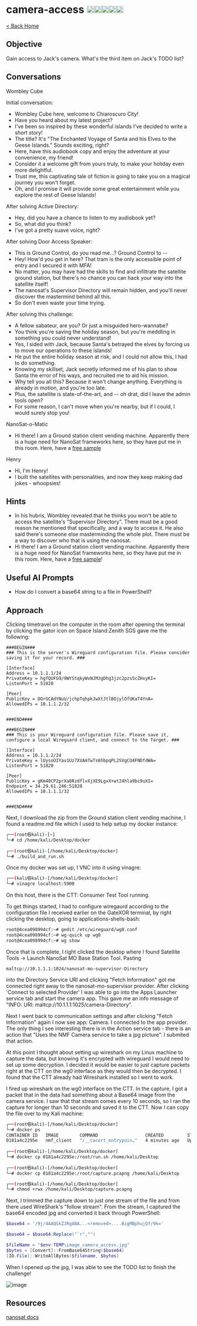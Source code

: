 # camera-access <img src="../img/tree-red.png" alt="drawing" width="20"/><img src="../img/tree-red.png" alt="drawing" width="20"/><img src="../img/tree-red.png" alt="drawing" width="20"/><img src="../img/tree-outline.png" alt="drawing" width="20"/><img src="../img/tree-outline.png" alt="drawing" width="20"/>

[< Back Home](../README.md)

## Objective
Gain access to Jack's camera. What's the third item on Jack's TODO list?

## Conversations

Wombley Cube

Initial conversation:

- Wombley Cube here, welcome to Chiaroscuro City!
- Have you heard about my latest project?
- I've been so inspired by these wonderful islands I've decided to write a short story!
- The title? It's "The Enchanted Voyage of Santa and his Elves to the Geese Islands." Sounds exciting, right?
- Here, have this audiobook copy and enjoy the adventure at your convenience, my friend!
- Consider it a welcome gift from yours truly, to make your holiday even more delightful.
- Trust me, this captivating tale of fiction is going to take you on a magical journey you won't forget.
- Oh, and I promise it will provide some great entertainment while you explore the rest of Geese Islands!

After solving Active Directory:

- Hey, did you have a chance to listen to my audiobook yet?
- So, what did you think?
- I've got a pretty suave voice, right?

After solving Door Access Speaker:

- This is Ground Control, do you read me...? Ground Control to --
- Hey! How'd you get in here? That tram is the only accessible point of entry and I secured it with MFA!
- No matter, you may have had the skills to find and infiltrate the satellite ground station, but there's no chance you can hack your way into the satellite itself!
- The nanosat's Supervisor Directory will remain hidden, and you'll never discover the mastermind behind all this.
- So don't even waste your time trying.

After solving this challenge:

- A fellow sabateur, are you? Or just a misguided hero-wannabe?
- You think you're saving the holiday season, but you're meddling in something you could never understand!
- Yes, I sided with Jack, because Santa's betrayed the elves by forcing us to move our operations to these islands!
- He put the entire holiday season at risk, and I could not allow this, I had to do something.
- Knowing my skillset, Jack secretly informed me of his plan to show Santa the error of his ways, and recruited me to aid his mission.
- Why tell you all this? Because it won't change anything. Everything is already in motion, and you're too late.
- Plus, the satellite is state-of-the-art, and -- oh drat, did I leave the admin tools open?
- For some reason, I can't move when you're nearby, but if I could, I would surely stop you!

NanoSat-o-Matic

- Hi there! I am a Ground station client vending machine. Apparently there is a huge need for NanoSat frameworks here, so they have put me in this room. Here, have a [free sample](https://www.holidayhackchallenge.com/2023/client_container.zip!)

Henry

- Hi, I'm Henry!
- I built the satellites with personalities, and now they keep making dad jokes - whoopsies!

## Hints

- In his hubris, Wombley revealed that he thinks you won't be able to access the satellite's "Supervisor Directory". There must be a good reason he mentioned that specifically, and a way to access it. He also said there's someone else masterminding the whole plot. There must be a way to discover who that is using the nanosat.
- Hi there! I am a Ground station client vending machine. Apparently there is a huge need for NanoSat frameworks here, so they have put me in this room. Here, have a [free sample](https://www.holidayhackchallenge.com/2023/client_container.zip)!

## Useful AI Prompts

- How do I convert a base64 string to a file in PowerShell?

## Approach

Clicking timetravel on the computer in the room after opening the terminal by clicking the gator icon on Space Island:Zenith SGS gave me the following:

```
###BEGIN###
### This is the server's Wireguard configuration file. Please consider saving it for your record. ###

[Interface]
Address = 10.1.1.1/24
PrivateKey = hgfQUFG9/9WYStqkyWvNJMJgDhg3jzc2pzs5cZHxyKI=
ListenPort = 51820

[Peer]
PublicKey = DOrGCAdYNuU/jchpTqhpkJwXtJtlBOjylOfUKaT4YnA=
AllowedIPs = 10.1.1.2/32


###END####

###BEGIN###
### This is your Wireguard configuration file. Please save it, configure a local Wireguard client, and connect to the Target. ###

[Interface]
Address = 10.1.1.2/24
PrivateKey = lUysoOIYav1Uz7XVAmTwTs6hbpqPL2SVgCO4FNDfdWA=
ListenPort = 51820

[Peer]
PublicKey = gKm40CP2prXa8RzdflvXjXE9LgxX+wt24hla9bc9uXI=
Endpoint = 34.29.61.246:51820
AllowedIPs = 10.1.1.1/32


###END####
```

Next, I download the zip from the Ground station client vending machine, I found a readme.md file which I used to help setup my docker instance:

```bash
┌──(root㉿kali)-[~]
└─# cd /home/kali/Desktop/docker 
                                                                             
┌──(root㉿kali)-[/home/kali/Desktop/docker]
└─# ./build_and_run.sh 
```

Once my docker was set up, I VNC into it using vinagre:

```bash
┌──(kali㉿kali)-[/home/kali/Desktop/docker]
└─# vinagre localhost:5900
```

On this host, there is the CTT: Consumer Test Tool running.

To get things started, I had to configure wiregaurd according to the configuration file I received earlier on the GateXOR terminal, by right clicking the desktop, going to applications-shells-bash:

```bash
root@4cea098994cf:~# gedit /etc/wireguard/wg0.conf
root@4cea098994cf:~# wg-quick up wg0
root@4cea098994cf:~# wg show
```

Once that is complete, I right clicked the desktop where I found Satellite Tools -> Launch NanoSat MO Base Station Tool.  Pasting

```
maltcp://10.1.1.1:1024/nanosat-mo-supervisor-Directory
```

into the Directory Service URI and clicking
"Fetch Information" got me connected right away to the nanosat-mo-supervisor provider. After clicking 'Connect to selected Provider' I was able to go into the Apps Launcher service tab and start the camera app.
This gave me an info message of "INFO: URI: maltcp://10.1.1.1:1025/camera-Directory".

Next I went back to communication settings and after clicking "Fetch Information" again I now see app: Camera.  I connected to the app provider.  The only thing I see interesting there is
in the Action service tab - there is an action that "Uses the NMF Camera service to take a jpg picture". I submited that action.

At this point I thought about setting up wireshark on my Linux machine to capture the data, but knowing it's encrypted with wireguard I would need to set up some decryption. I decided it would be easier to just capture packets right at the CTT on the wg0 interface as they would then be decrypted. I found that the CTT already had Wireshark installed so I went to work.

I fired up wireshark on the wg0 interface on the CTT. In the capture, I got a packet that in the data had something about a Base64 image from the camera service. I saw that that stream comes every 10 seconds, so I ran the capture for longer than 10 seconds and saved it to the CTT. Now I can copy the file over to my Kali machine:

```bash
┌──(root㉿kali)-[/home/kali/Desktop/docker]
└─# docker ps                                             
CONTAINER ID   IMAGE        COMMAND                  CREATED         STATUS         PORTS                                                                                  NAMES
0181a4c2295e   nmf_client   "/__cacert_entrypoin…"   4 minutes ago   Up 4 minutes   0.0.0.0:5900->5900/tcp, :::5900->5900/tcp, 0.0.0.0:6901->6901/tcp, :::6901->6901/tcp   priceless_williamson
                                                                             
┌──(root㉿kali)-[/home/kali/Desktop/docker]
└─# docker cp 0181a4c2295e:/root/run.sh /home/kali/Desktop 
                                                                             
┌──(root㉿kali)-[/home/kali/Desktop/docker]
└─# docker cp 0181a4c2295e:/root/capture.pcapng /home/kali/Desktop

┌──(root㉿kali)-[/home/kali/Desktop/docker]
└─# chmod +rwx /home/kali/Desktop/capture.pcapng 
```

Next, I trimmed the capture down to just one stream of the file and from there used WireShark's "follow stream".  From the stream, I captured the base64 encoded jpg and converted it back through PowerShell:

```powershell
$base64 = '/9j/4AAQSkZJRgABA...<removed>....BigMBphujQf/9k='

$base64 = $base64.Replace("`r","")

$fileName = "$env:TEMP\image_camera_access.jpg"
$bytes = [Convert]::FromBase64String($base64)
[IO.File]::WriteAllBytes($filename, $bytes)
```

When I opened up the jpg, I was able to see the TODO list to finish the challenge!

![image](../img/camera-access.jpg)

## Resources

[nanosat docs](https://nanosat-mo-framework.readthedocs.io/en/latest/opssat/testing.html)
